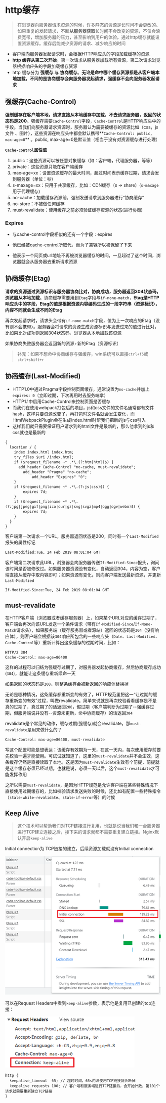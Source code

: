 # http缓存

> 在浏览器向服务器请求资源的时候，许多静态的资源是长时间不会更改的。如果重复的发起请求，不断**从服务器获取**长时间不会改变的资源，不仅会浪费宽带，增加服务器的压力，甚至影响到用户的体验。通过http缓存就能设置资源缓存。缓存后能减少资源的请求、减少响应的时间

- 客户端向服务器发起请求时，会根据HTTP响应头的字段加载缓存的资源
- **http 缓存从第二次开始**。第一次请求从服务器加载所有资源，第二次请求浏览器根据响应头的字段加载缓存资源
- http 缓存分为 **强缓存** 与 **协商缓存**。**无论是命中哪个缓存资源都是从客户端本地加载，不同的是协商缓存会向服务器发起请求，强缓存不会向服务器发起请求**

## **强缓存(Cache-Control)**

**强制缓存在客户端本地，请求直接从本地缓存中加载，不去请求服务器，返回的状态码是200**。强缓存需要`Cache-Control`字段，`Cache-Control`是HTTP响应头中的字段。当我们向服务器请求资源时，服务器认为需要被缓存的资源比如（css，js文件 、图片），这些资源在响应头中都会默认携带**`Cache-Control: public, max-age=0`** 。public, max-age=0是默认值（相当于没有对资源缓存进行处理）

**`Cache-Control`属性值**

1. public：这些资源可以被任意对象缓存（如：客户端，代理服务器，等等）
2. private：这些资源只能在客户端缓存
3. max-age=xx：设置资源缓存的最大时间，超过时间表示缓存过期，请求会发到服务器（单位：秒）
4. s-maxage=xx：只用于共享缓存，比如：CDN缓存（s -> share）(`s-maxage` 用于代理缓存)
5. no-cache：加载缓存资源前，强制发送请求到服务器进行“协商缓存”
6. no-store：不被做任何缓存
7. must-revalidate：使用缓存之前必须验证缓存资源的状态(进行协商)

### Expires

- 与cache-control字段相似的还有一个字段：expires

- 他已经被cache-control所取代，而为了兼容所以被保留了下来

- 他表示一个网页或url地址不再被浏览器缓存的时间，一旦超过了这个时间，浏览器就会从服务器去重新请求资源

## **协商缓存(Etag)**

**请求的资源通过资源标识与服务器协商比对，协商成功，服务器返回304状态码，浏览器从本地加载**。协商缓存需要用到`Etag`字段与`if-none-match`，**Etag是HTTP响应头中的字段，Etag的值是根据资源内容编码生成的一段字符串（资源标识），内容不同就会生成不同的Etag**

再次发起请求时，请求头会带有`if-none-match`字段，值为上一次响应的Etag（没有则不会携带）。服务器会将请求的资源生成资源标识与发送过来的值进行比对，比如果比对成功则返回304状态码，浏览器从本地加载该资源

如果协商失败服务器会返回新的资源+新的Etag（资源标识）

> 补充：如果不想命中协商缓存与强缓存，win系统可以直接`ctrl+f5`或`ctrl+shift+r`

## 协商缓存(Last-Modified)

- HTTP1.0中通过Pragma字段控制页面缓存，通常设置为`no-cache`并加上`expires: 0`（立即过期，下次再用时去服务端拿）
- HTTP1.1中启用Cache-Control来控制页面是否缓存
- 而我们在使用webpack打包后的项目，js和css文件的文件名通常都有文件hash，这样只要资源改变了，再打包时文件名就会发生变化，而HtmlWebpackPlugin会在生成index.html时帮我们把新的js与css引入
- 这样我们就只需要保证用户请求到的html文件是最新的，那么他拿到的js和css就也是最新的

```nginx
{
  location / {
    index index.html index.htm;
    try_files $uri /index.html;
    if ($request_filename ~* .*\.(?:htm|html)$) {
      add_header Cache-Control "no-cache, must-revalidate";
	  	add_header "Pragma" "no-cache";
	 		add_header "Expires" "0";
    }
    if ($request_filename ~* .*\.(?:js|css)$) {
        expires 7d;
    }
    if ($request_filename ~* .*\.(?:jpg|jpeg|gif|png|ico|cur|gz|svg|svgz|mp4|ogg|ogv|webm)$) {
        expires 7d;
    }
  }
}
```

客户端第一次请求一个URL，服务器返回状态是200，同时有一个`Last-Modified`报头的属性标记

```txt
Last-Modified:Tue, 24 Feb 2019 08:01:04 GMT
```

客户端第二次请求此URL，浏览器会向服务器传送`If-Modified-Since`报头，询问该时间是否被修改过。如果服务器资源没有变化，自动返回304，内容为空，客户端直接从缓存中取内容即可；如果资源有变化，则向客户端发送最新资源，并更新`Last-Modified`

```txt
If-Modified-Since:Tue, 24 Feb 2019 08:01:04 GMT
```

## must-revalidate

在HTTP客户端（浏览器或者缓存服务器）上，如果某个URL对应的缓存过期了，客户端会再次向该URL发送一个条件请求（带有`If-Modified-Since`/`If-None-Match`请求头），如果服务端（缓存服务器或者源站）返回的状态码是`304`（没有响应体），则客户端会根据该`304`响应所包含的一些响应头（`Date`、`Last-Modified`、`Cache-Control`等）重新计算出这条缓存的过期时间，比如：

```text
HTTP/2 304
Cache-Control: max-age=86400
```

这样的过程可以归结为强缓存过期了，对服务器发起协商缓存，然后协商缓存成功(`304`)，就能让这条缓存重新续命一天

如果返回的状态码是`200`，则整条缓存会被新返回的响应体替换掉

无论是哪种情况，这条缓存都重新变的有效了，HTTP规范里把这一“让过期的缓存重新变的有效”过程，叫做revalidate。简单来说就是再次校验看看缓存是不是真的过期了，真过期了的话返回`200`，假过期（客户端判断为过期了--强缓存过期，但服务端说并没有--资源未更新，命中协商缓存）的话返回`304`

revalidate是个常见的动作，缓存过期(强缓存)就会revalidate，那`must-revalidate`是用来做什么的？

```txt
Cache-Control: max-age=86400, must-revalidate
```

写这个配置可能是想表达：该缓存有效期为一天，在这一天内，每次使用缓存前要先校验一遍才能使用。可试试就知道了，这里的`must-revalidate`并不会生效，这条缓存仍然是直接读取了本地。这是因为`must-revalidate`生效有个前提，前提就是这个缓存必须已经过期，也就是说，必须一天以后，这个`must-revalidate`才可能发挥作用

之所以需要`must-revalidate`，是因为HTTP规范是允许客户端在某些特殊情况下直接使用过期缓存的，比如校验请求发送失败的时候，还比如有配置一些特殊指令（`stale-while-revalidate`、`stale-if-error`等）的时候

## Keep Alive

> 这个技术可以帮助我们对TCP链接进行复用，也就是说当我们和一台服务器进行TCP建立连接之后，接下来的请求就都不需要重复建立链接。Nginx默认开启`keep-alive`

Initial connection为 TCP链接的建立，后续资源加载就没有Initial connection

![img](https://raw.githubusercontent.com/ilmangoi/imgRepo/main/img-2/461c1dc07e23da2dbec0c83d0f488438.png)

可以在Request Headers中看到`keep-alive`参数，表示他是复用已创建的tcp连接：

![img](https://raw.githubusercontent.com/ilmangoi/imgRepo/main/img-2/0b936e48c27e60c766a4dc5bcba1f37a.png)

```nginx
http {
  keepalive_timeout  65; // 超时时间，65s内没使用TCP链接就会断掉
  keepalive_requests 100; // 客户端和服务端进行TCP链接后，会开始计数，第101个请求就需要重新建立TCP链接
}
```

